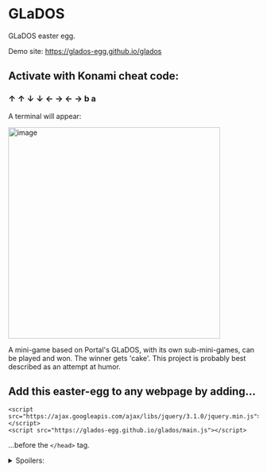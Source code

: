 # GLaDOS
GLaDOS easter egg.

Demo site: https://glados-egg.github.io/glados

## Activate with Konami cheat code:

### ↑ ↑ ↓ ↓ ← → ← → b a


A terminal will appear:

<img width="426" alt="image" src="https://user-images.githubusercontent.com/103392098/162673025-1ef28799-cd83-4afe-96c4-00b4bf345df6.png">

A mini-game based on Portal's GLaDOS, with its own sub-mini-games, can be played and won. The winner gets 'cake'. This project is probably best described as an attempt at humor.

## Add this easter-egg to any webpage by adding...
```
<script src="https://ajax.googleapis.com/ajax/libs/jquery/3.1.0/jquery.min.js"></script>
<script src="https://glados-egg.github.io/glados/main.js"></script>
```

...before the ```</head>``` tag.

<details>
  <summary>Spoilers:</summary>
  
# Spoilers:

Don't cheat and ruin the fun. Yes, the game is winnable and will literally tell you when you've won, and it can be more rewarding when you do it honestly. The chess game can of course be won too. We can all know whenever anyone wins the main game...well, at least if they take the 'cake'. The reason for vagueness and misspellings below is intentional and is meant to block lazy attempts by habitual cheaters/bots to game the game.


## WANT A HINT?

The 'help' and 'credits' commmands are good for clues.

Chess game is just the basic strategy game with simple 'AI' moves. A mini-game for fun whether you win or lose, just like 'help game' says.

GLobal Thermonuclear Warfare game can't be won. A mini-game just for fun, just like 'help game' says..

Pacman game was never built, just like 'help game' says.

The 'apply' program will never go past the 2nd step - whether you're applying for the first time, or resuming a previous application. That's because applicants are no longer accepted after 2009, just like 'credits' or 'help apply' says. Its only purpose is to get you to trigger error messages, just like 'help apply' says.

While tinkering with GLaDOS, you might notice some interesting error messages. If you produce enough errors, one or more error messages will hint it actually DOES something. Almost like an error message could have value, just like 'help game' says.

Typing in the right command leads to the ending where it actually tells you that "you've won". Claim your prize! ;)


## "HOW SHOULD I HAVE KNOWN THAT?"

Just by playing the game as intended. The credits and certain error/help messages tell you that you're wasting your time when attempting the application process because it closed quite a few years ago on an interesting date in 2009. It also promises cake to the winner, but GLaDOS occasionally tells you this is a lie. When you win the game, you'll realize the lie was technically correct because software cannot give actual cake to a human, but it's still effectively true because GLaDOS can give a human something they can exchange to purchase actual cake. The 'apply' program is really just an error-message generating exercise to get you to notice something odd about some of the messages everytime you fail. Then again, they're all fairly odd now that GLaDOS is doing mere MS-DOS duties.

If you note the "help" system, it gives you all the commands. You can type 'help chess' and learn it's only a mini-game in GLaDOS just for fun. One of the other games was never built because the programmers quit because they wanted to write more valuable error messages, and another game has no actual winnable outcome (a war games reference ala Matt Broderick).

The error messages eventually (randomly) suggest that you don't know what the error numbers do. Not what they 'mean'; what they 'do'. Errors can actually DO something? So type in those numbers. Wait. You get told you win, but wait a bit longer. You get your all-so-precious piece of icing-covered pastry! Those numbers at the end of the cake are directly related to the date that AI participant applications stopped being processed. That is the date that btcoin began, which is the virtual and anonymous currency you can trade for other things of value. The obvious string of characters at the very ending is your 'key' to claim your 'cake'.

If a slice of cake costs about five, maybe something worth the same amount can be accepted by the winner to exchange for a rewarding slice of cake from their local purveyor of pastries? (Yes, I'm just giving the winner a digitl wallet and its key to take, which is loaded with about five in north-North America, which is the equivalent of you getting your precious cake. Anyone can see if claimed yet, anonymously. You didn't think I would lie to you about the cake, did you? What did GLaDOS tell you?)


## EVEN MORE SPOILER:

Don't feel bad, this was intentionally made hard. Read the rest of the spoilers above. The date the 'credits' and 'help apply' refer to is jan 3 of 2009 which is the date that bitcoin became a thing. I can't give you a slice of cake through software, but could I give you enough bitcoin to buy a piece of cake? The cake image that displays when you win displays a btcoin wallt address. You can ask a friend who knows how a computer bitcoin works, and they can help you claim that wallt. Those 34 vertical letters starting with a 1 (wallets always start with 1 or 3 and are 25 to 34 chars long) are the address of the coin wallt, and you can see that I depositd about five worth of those coins into that wallet when I made this game. The key to the wallet is obvious when you play the game and win it. Now that you have that 'key' and accepted your winnings, you can afford to buy yourself or a friend a nice piece of cake, eh?


## I JUST WANT TO SEE BEHIND THE MAGIC CURTAIN PLEASE:

When GLaDOs appears, type in anything. An error appears and suggests you use 'help'.

Type in 'help'. A list appears.

One listed option suggests you type 'apply'. Type 'apply'.

Type in anything. An error appears. Keep trying / failing until you see an error message suggesting that the numbers in an error code can also DO something. <em>"...Let's be honest. Neither one of us knows what those numbers do..."</em> There is a 1 in 4 chance of getting that error, and someone playing the game honestly is almost certain to come across that error.

Type in the "valuable" error code that the programmers left behind, '4815162342'.

You are told you've won. A cake eventually appears. The chars at the end of the cake image are a wallt address containing about five. Its key is shown directly below. I'm intending for you to import that amount into your own or cash it and then you'll have enough for buying an actual slice of cake for yourself because you're a winner!



## IF YOU CHEATED AND CLAIMED IT AND FEEL BAD, JUST DEPOSIT THAT BACK INTO IT AND LEAVE IT BE FOR A TRUE WINNER. NO JUDGEMENT. IT'S ALL ANONYMOUS ANYHOW.
  
</details>
